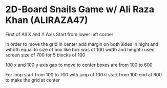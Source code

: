 # 2D-Board Snails Game w/ Ali Raza Khan (ALIRAZA47) #

First of All X and Y Axis Start from lower left corner



in order to move the grid in center 
add margin on both sides in hight and wihdth equal to size of box
like box was of 100 width and height 
i used screen size of 700 for 5 blocks of 100

100 x and 100 y axis gap to move to center 
boxes are from 100 to 600



For loop start from 100 to 700 with junp of 100
it start from 100 end at 600 to make the grid at center 
